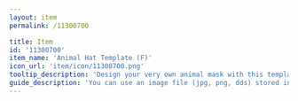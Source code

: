 ```yaml
---
layout: item
permalink: /11300700

title: Item
id: '11300700'
item_name: 'Animal Hat Template (F)'
icon_url: 'item/icon/11300700.png'
tooltip_description: 'Design your very own animal mask with this template.'
guide_description: 'You can use an image file (jpg, png, dds) stored in the MapleStory2\Custom\Equip folder.'
---
```

